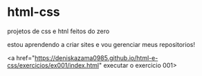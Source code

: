 # html-css
 projetos de css e htnl feitos do zero

 estou aprendendo a criar sites e vou gerenciar meus repositorios!

<a href="https://deniskazama0985.github.io/html-e-css/exercicios/ex001/index.html" executar o exercicio 001>